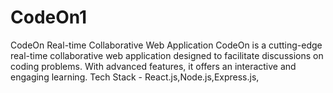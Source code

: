 # CodeOn1
CodeOn
Real-time Collaborative Web Application
CodeOn is a cutting-edge real-time collaborative web application designed to facilitate discussions on
coding problems.
With advanced features, it offers an interactive and engaging learning.
Tech Stack - React.js,Node.js,Express.js,
